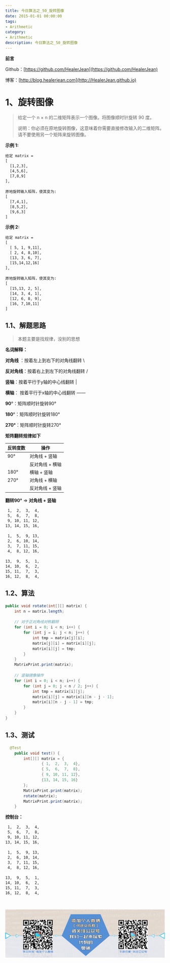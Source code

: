 ```yaml
---
title: 今日算法之_50_旋转图像
date: 2015-01-01 00:00:00
tags: 
- Arithmetic
category: 
- Arithmetic
description: 今日算法之_50_旋转图像
---
```


**前言**     

 Github：[https://github.com/HealerJean](https://github.com/HealerJean)         

 博客：[http://blog.healerjean.com](http://HealerJean.github.io)          



# 1、旋转图像
> 给定一个 n × n 的二维矩阵表示一个图像。将图像顺时针旋转 90 度。
>
> 说明：你必须在原地旋转图像，这意味着你需要直接修改输入的二维矩阵。请不要使用另一个矩阵来旋转图像。



**示例 1:**

```
给定 matrix = 
[
  [1,2,3],
  [4,5,6],
  [7,8,9]
],

原地旋转输入矩阵，使其变为:
[
  [7,4,1],
  [8,5,2],
  [9,6,3]
]
```

**示例 2:**

```
给定 matrix =
[
  [ 5, 1, 9,11],
  [ 2, 4, 8,10],
  [13, 3, 6, 7],
  [15,14,12,16]
], 

原地旋转输入矩阵，使其变为:
[
  [15,13, 2, 5],
  [14, 3, 4, 1],
  [12, 6, 8, 9],
  [16, 7,10,11]
]
```



## 1.1、解题思路 

> 本题主要是找规律，没别的思想    

**名词解释：**

**对角线** ：按着左上到右下的对角线翻转 \   

**反对角线**：按着右上到左下的对角线翻转 /   

**竖轴**：按着平行于y轴的中心线翻转 |   

**横轴**： 按着平行于x轴的中心线翻转 ——   

**90**°：矩阵顺时针旋转90°   

**180**°：矩阵顺时针旋转180°    

**270°**：矩阵顺时针旋转270°  



**矩阵翻转规律如下**  

| 反转度数 | 操作            |
| -------- | --------------- |
| 90°      | 对角线 + 竖轴   |
|          | 反对角线 + 横轴 |
| 180°     | 横轴 + 竖轴     |
| 270°     | 对角线 + 横轴   |
|          | 反对角线 + 竖轴 |

**翻转90°**   => **对角线 + 竖轴**  

```
 1,  2,  3,  4, 
 5,  6,  7,  8, 
 9, 10, 11, 12, 
13, 14, 15, 16, 

 1,  5,  9, 13, 
 2,  6, 10, 14, 
 3,  7, 11, 15, 
 4,  8, 12, 16, 

13,  9,  5,  1, 
14, 10,  6,  2, 
15, 11,  7,  3, 
16, 12,  8,  4, 

```





## 1.2、算法

```java
public void rotate(int[][] matrix) {
    int n = matrix.length;

    // 对于正对角线对称翻转
    for (int i = 0; i < n; i++) {
        for (int j = i; j < n; j++) {
            int tmp = matrix[j][i];
            matrix[j][i] = matrix[i][j];
            matrix[i][j] = tmp;
        }
    }
    MatrixPrint.print(matrix);

    // 竖轴镜像操作
    for (int i = 0; i < n; i++) {
        for (int j = 0; j < n / 2; j++) {
            int tmp = matrix[i][j];
            matrix[i][j] = matrix[i][n - j - 1];
            matrix[i][n - j - 1] = tmp;
        }
    }
}
```




## 1.3、测试 

```java
  @Test
    public void test() {
        int[][] matrix = {
                { 1,  2,  3,  4},
                { 5,  6,  7,  8},
                { 9, 10, 11, 12},
                {13, 14, 15, 16}
        };
        MatrixPrint.print(matrix);
        rotate(matrix);
        MatrixPrint.print(matrix);
    }
```

**控制台：**

```
 1,  2,  3,  4, 
 5,  6,  7,  8, 
 9, 10, 11, 12, 
13, 14, 15, 16, 

 1,  5,  9, 13, 
 2,  6, 10, 14, 
 3,  7, 11, 15, 
 4,  8, 12, 16, 

13,  9,  5,  1, 
14, 10,  6,  2, 
15, 11,  7,  3, 
16, 12,  8,  4, 
```



​          

![ContactAuthor](https://raw.githubusercontent.com/HealerJean/HealerJean.github.io/master/assets/img/artical_bottom.jpg)



<link rel="stylesheet" href="https://unpkg.com/gitalk/dist/gitalk.css">

<script src="https://unpkg.com/gitalk@latest/dist/gitalk.min.js"></script> 
<div id="gitalk-container"></div>    
 <script type="text/javascript">
    var gitalk = new Gitalk({
		clientID: `1d164cd85549874d0e3a`,
		clientSecret: `527c3d223d1e6608953e835b547061037d140355`,
		repo: `HealerJean.github.io`,
		owner: 'HealerJean',
		admin: ['HealerJean'],
		id: 'fucUxsHGqmYvl9ai',
    });
    gitalk.render('gitalk-container');
</script> 
